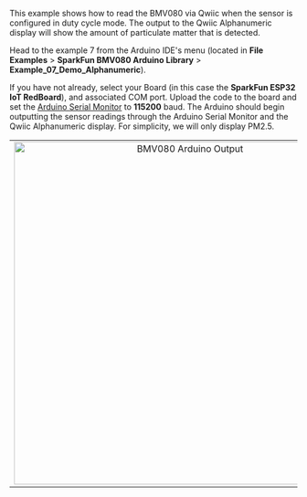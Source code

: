 This example shows how to read the BMV080 via Qwiic when the sensor is configured in duty cycle mode. The output to the Qwiic Alphanumeric display will show the amount of particulate matter that is detected.

Head to the example 7 from the Arduino IDE's menu (located in **File** **Examples** > **SparkFun BMV080 Arduino Library** > **Example_07_Demo_Alphanumeric**).

If you have not already, select your Board (in this case the **SparkFun ESP32 IoT RedBoard**), and associated COM port. Upload the code to the board and set the [Arduino Serial Monitor](https://learn.sparkfun.com/tutorials/terminal-basics/all#arduino-serial-monitor-windows-mac-linux) to **115200** baud. The Arduino should begin outputting the sensor readings through the Arduino Serial Monitor and the Qwiic Alphanumeric display. For simplicity, we will only display PM2.5.

<div style="text-align: center;">
  <table>
    <tr style="vertical-align:middle;">
     <td style="text-align: center; vertical-align: middle;"><a href="../assets/img/"><img src="../assets/img/" width="600px" height="600px" alt="BMV080 Arduino Output"></a></td>
    </tr>
  </table>
</div>
